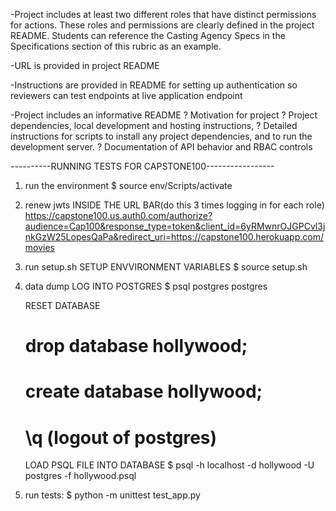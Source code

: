 -Project includes at least two different roles that have 
distinct permissions for actions. These roles and permissions 
are clearly defined in the project README. Students can 
reference the Casting Agency Specs in the Specifications 
section of this rubric as an example.

-URL is provided in project README 

-Instructions are provided in README for setting up 
authentication so reviewers can test endpoints at live 
application endpoint

-Project includes an informative README
        ? Motivation for project 
        ? Project dependencies, local development and hosting 
	instructions, 
        ? Detailed instructions for scripts to install any 
	project dependencies, and to run the development server. 
        ? Documentation of API behavior and RBAC controls



----------RUNNING TESTS FOR CAPSTONE100-----------------


1. run the environment
	$ source env/Scripts/activate

2. renew jwts
	INSIDE THE URL BAR(do this 3 times logging in for each role)
	https://capstone100.us.auth0.com/authorize?audience=Cap100&response_type=token&client_id=6yRMwnrOJGPCvl3jnkGzW25LopesQaPa&redirect_uri=https://capstone100.herokuapp.com/movies

3. run setup.sh
	SETUP ENVVIRONMENT VARIABLES
	$ source setup.sh

4. data dump
	LOG INTO POSTGRES
	$ psql postgres postgres

	RESET DATABASE
	# drop database hollywood;
	# create database hollywood;
	# \q (logout of postgres)

	LOAD PSQL FILE INTO DATABASE
	$ psql -h localhost -d hollywood -U postgres -f hollywood.psql

5. run tests:
	$ python -m unittest test_app.py
